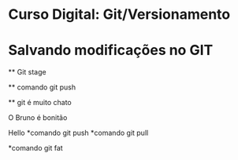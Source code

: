 # Curso Digital: Git/Versionamento

# Salvando modificações no GIT

** Git stage

** comando git push

** git é muito chato

O Bruno é bonitão

Hello
*comando git push
*comando git pull

*comando git fat
